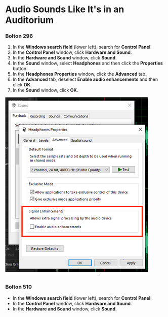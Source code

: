 # Audio Sounds Like It's in an Auditorium

### Bolton 296

1. In the **Windows search field** (lower left), search for **Control Panel**.
2. In the **Control Panel** window, click **Hardware and Sound**.
3. In the **Hardware and Sound** window, click **Sound**.
4. In the **Sound** window, select **Headphones** and then click the **Properties** button.
5. In the **Headphones Properties** window, click the **Advanced** tab.
6. In the **Advanced** tab, deselect **Enable audio enhancements** and then click **OK**.
7. In the **Sound** window, click **OK**.

![](../.gitbook/assets/disable-audio-enhancements.PNG)

### Bolton 510

* In the **Windows search field** (lower left), search for **Control Panel**.
* In the **Control Panel** window, click **Hardware and Sound**.
* In the **Hardware and Sound** window, click **Sound**.

